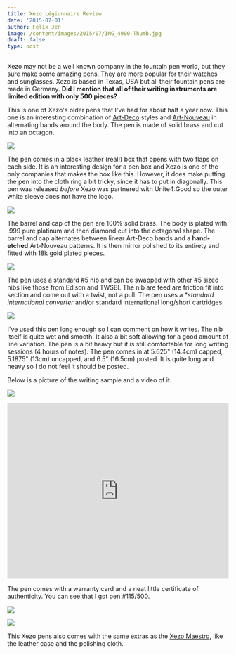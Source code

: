 ```yaml
---
title: Xezo Légionnaire Review
date: '2015-07-01'
author: Felix Jen
image: /content/images/2015/07/IMG_4900-Thumb.jpg
draft: false
type: post
---
```

Xezo may not be a well known company in the fountain pen world, but they sure make some amazing pens. They are more popular for their watches and sunglasses. Xezo is based in Texas, USA but all their fountain pens are made in Germany. **Did I mention that all of their writing instruments are limited edition with only 500 pieces?**

This is one of Xezo's older pens that I've had for about half a year now. This one is an interesting combination of [Art-Deco](https://en.wikipedia.org/wiki/Art_Deco) styles and [Art-Nouveau](https://en.wikipedia.org/wiki/Art_Nouveau) in alternating bands around the body. The pen is made of solid brass and cut into an octagon.

![](/content/images/2015/07/IMG_4900.jpg)

The pen comes in a black leather (real!) box that opens with two flaps on each side. It is an interesting design for a pen box and Xezo is one of the only companies that makes the box like this. However, it does make putting the pen into the cloth ring a bit tricky, since it has to put in diagonally.  This pen was released *before* Xezo was partnered with Unite4:Good so the outer white sleeve does not have the logo. 

![](/content/images/2015/07/IMG_4895.jpg)

The barrel and cap of the pen are 100% solid brass. The body is plated with .999 pure platinum and then diamond cut into the octagonal shape. The barrel and cap alternates between linear Art-Deco bands and a **hand-etched** Art-Nouveau patterns. It is then mirror polished to its entirety and fitted with 18k gold plated pieces. 

![](/content/images/2015/07/IMG_4898.jpg)

The pen uses a standard #5 nib and can be swapped with other #5 sized nibs like those from Edison and TWSBI. The nib are feed are friction fit into section and come out with a twist, not a pull. The pen uses a **standard international converter* and/or standard international long/short cartridges.

![](/content/images/2015/07/IMG_4899.jpg)

I've used this pen long enough so I can comment on how it writes. The nib itself is quite wet and smooth. It also a bit soft allowing for a good amount of line variation. The pen is a bit heavy but it is still comfortable for long writing sessions (4 hours of notes). The pen comes in at 5.625" (14.4cm) capped, 5.1875" (13cm) uncapped, and 6.5" (16.5cm) posted. It is quite long and heavy so I do not feel it should be posted.

Below is a picture of the writing sample and a video of it. 

![](/content/images/2015/07/IMG_0006.jpg)

<iframe width="710" height="400" src="https://www.youtube.com/embed/-flIL6sQfVQ" frameborder="0" allowfullscreen style="max-width: 100%"></iframe>

The pen comes with a warranty card and a neat little certificate of authenticity. You can see that I got pen #115/500. 

![](/content/images/2015/07/IMG_4901.jpg)

![](/content/images/2015/07/IMG_4902.jpg)

This Xezo pens also comes with the same extras as the [Xezo Maestro](/first-impressions-xezo-maestro/), like the leather case and the polishing cloth.


